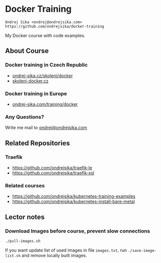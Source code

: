 # Docker Training

    Ondrej Sika <ondrej@ondrejsika.com>
    https://github.com/ondrejsika/docker-training

My Docker course with code examples.


## About Course

### Docker training in Czech Republic

- [ondrej-sika.cz/skoleni/docker](https://ondrej-sika.cz/skoleni/docker?_s=gh-dte)
- [skoleni-docker.cz](https://skoleni-docker.cz/?_s=gh-dte)

### Docker training in Europe

- [ondrej-sika.com/training/docker](https://ondrej-sika.com/training/docker?_s=gh-dte)

### Any Questions?

Write me mail to <ondrej@ondrejsika.com>


## Related Repositories

### Traefik

- https://github.com/ondrejsika/traefik-le
- https://github.com/ondrejsika/traefik-ssl

### Related courses

- https://github.com/ondrejsika/kubernetes-training-examples
- https://github.com/ondrejsika/kubernetes-install-bare-metal


## Lector notes

### Download Images before course, prevent slow connections

```
./pull-images.sh
```

If you want update list of used images in file `images.txt`, run `./save-image-list.sh` and remove locally built images.
